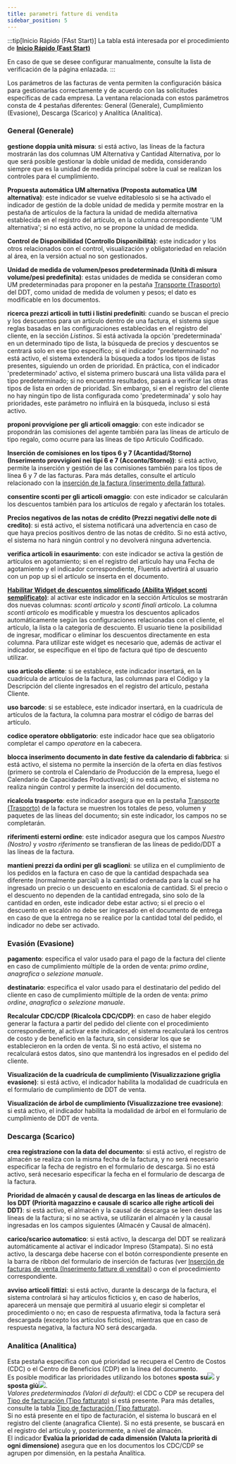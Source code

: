 ```yaml
---
title: parametri fatture di vendita
sidebar_position: 5
---
```


:::tip[Inicio Rápido (FAst Start)]
La tabla está interesada por el procedimiento de [**Inicio Rápido (Fast Start)**](/docs/guide/fast-start)

En caso de que se desee configurar manualmente, consulte la lista de verificación de la página enlazada.
:::

Los parámetros de las facturas de venta permiten la configuración básica para gestionarlas correctamente y de acuerdo con las solicitudes específicas de cada empresa. La ventana relacionada con estos parámetros consta de 4 pestañas diferentes: General (Generale), Cumplimiento (Evasione), Descarga (Scarico) y Analítica (Analitica).

### General (Generale)

**gestione doppia unità misura**: si está activo, las líneas de la factura mostrarán las dos columnas UM Alternativa y Cantidad Alternativa, por lo que será posible gestionar la doble unidad de medida, considerando siempre que es la unidad de medida principal sobre la cual se realizan los controles para el cumplimiento. 

**Propuesta automática UM alternativa (Proposta automatica UM alternativa)**: este indicador se vuelve editablesolo si se ha activado el indicador de gestión de la doble unidad de medida y permite mostrar en la pestaña de artículos de la factura la unidad de medida alternativa establecida en el registro del artículo, en la columna correspondiente 'UM alternativa'; si no está activo, no se propone la unidad de medida.

**Control de Disponibilidad (Controllo Disponibilità)**: este indicador y los otros relacionados con el control, visualización y obligatoriedad en relación al área, en la versión actual no son gestionados.

**Unidad de medida de volumen/pesos predeterminada (Unità di misura volume/pesi predefinita)**: estas unidades de medida se consideran como UM predeterminadas para proponer en la pestaña [Transporte (Trasporto)](/docs/sales/sales-delivery-notes/insert-delivery-notes/sales-dn) del DDT, como unidad de medida de volumen y pesos; el dato es modificable en los documentos.

**ricerca prezzi articoli in tutti i listini predefiniti**: cuando se buscan el precio y los descuentos para un artículo dentro de una factura, el sistema sigue reglas basadas en las configuraciones establecidas en el registro del cliente, en la sección *Listinos*. Si está activada la opción 'predeterminada' en un determinado tipo de lista, la búsqueda de precios y descuentos se centrará solo en ese tipo específico; si el indicador "predeterminado" no está activo, el sistema extenderá la búsqueda a todos los tipos de listas presentes, siguiendo un orden de prioridad. En práctica, con el indicador 'predeterminado' activo, el sistema primero buscará una lista válida para el tipo predeterminado; si no encuentra resultados, pasará a verificar las otras tipos de lista en orden de prioridad. Sin embargo, si en el registro del cliente no hay ningún tipo de lista configurada como 'predeterminada' y solo hay prioridades, este parámetro no influirá en la búsqueda, incluso si está activo.

**proponi provvigione per gli articoli omaggio**: con este indicador se propondrán las comisiones del agente también para las líneas de artículo de tipo regalo, como ocurre para las líneas de tipo Artículo Codificado.

**Inserción de comisiones en los tipos 6 y 7 (Acantidad/Storno) (Inserimento provvigioni nei tipi 6 e 7 (Acconto/Storno))**: si está activo, permite la inserción y gestión de las comisiones también para los tipos de línea 6 y 7 de las facturas. Para más detalles, consulte el artículo relacionado con la [inserción de la factura (inserimento della fattura)](/docs/sales/sales-invoices/invoicing/sales-invoice).

**consentire sconti per gli articoli omaggio**: con este indicador se calcularán los descuentos también para los artículos de regalo y afectarán los totales.

**Precios negativos de las notas de crédito (Prezzi negativi delle note di credito)**: si está activo, el sistema notificará una advertencia en caso de que haya precios positivos dentro de las notas de crédito. Si no está activo, el sistema no hará ningún control y no devolverá ninguna advertencia.

**verifica articoli in esaurimento**: con este indicador se activa la gestión de artículos en agotamiento; si en el registro del artículo hay una Fecha de agotamiento y el indicador correspondiente, Fluentis advertirá al usuario con un pop up si el artículo se inserta en el documento.

**[Habilitar Widget de descuentos simplificado (Abilita Widget sconti semplificato)](/docs/sales/sales-flow/discount-widget)**: al activar este indicador en la sección Artículos se mostrarán dos nuevas columnas: *sconti articolo* y *sconti finali articolo*. La columna *sconti articolo* es modificable y muestra los descuentos aplicados automáticamente según las configuraciones relacionadas con el cliente, el artículo, la lista o la categoría de descuento. El usuario tiene la posibilidad de ingresar, modificar o eliminar los descuentos directamente en esta columna. Para utilizar este widget es necesario que, además de activar el indicador, se especifique en el tipo de factura qué tipo de descuento utilizar.

**uso articolo cliente**: si se establece, este indicador insertará, en la cuadrícula de artículos de la factura, las columnas para el Código y la Descripción del cliente ingresados en el registro del artículo, pestaña Cliente.

**uso barcode**: si se establece, este indicador insertará, en la cuadrícula de artículos de la factura, la columna para mostrar el código de barras del artículo.

**codice operatore obbligatorio**: este indicador hace que sea obligatorio completar el campo *operatore* en la cabecera.

**blocca inserimento documento in date festive da calendario di fabbrica**: si está activo, el sistema no permite la inserción de la oferta en días festivos (primero se controla el Calendario de Producción de la empresa, luego el Calendario de Capacidades Productivas); si no está activo, el sistema no realiza ningún control y permite la inserción del documento.

**ricalcola trasporto**: este indicador asegura que en la pestaña [Transporte (Trasporto)](/docs/sales/sales-invoices/invoicing/sales-invoice) de la factura se muestren los totales de peso, volumen y paquetes de las líneas del documento; sin este indicador, los campos no se completarán.

**riferimenti esterni ordine**: este indicador asegura que los campos *Nuestro (Nostro)* y *vostro riferimento* se transfieran de las líneas de pedido/DDT a las líneas de la factura.

**mantieni prezzi da ordini per gli scaglioni**: se utiliza en el cumplimiento de los pedidos en la factura en caso de que la cantidad despachada sea diferente (normalmente parcial) a la cantidad ordenada para la cual se ha ingresado un precio o un descuento en escalonia de cantidad. Si el precio o el descuento no dependen de la cantidad entregada, sino solo de la cantidad en orden, este indicador debe estar activo; si el precio o el descuento en escalón no debe ser ingresado en el documento de entrega en caso de que la entrega no se realice por la cantidad total del pedido, el indicador no debe ser activado.

### Evasión (Evasione)

**pagamento**: especifica el valor usado para el pago de la factura del cliente en caso de cumplimiento múltiple de la orden de venta: *primo ordine*, *anagrafica* o *selezione manuale*.

**destinatario**: especifica el valor usado para el destinatario del pedido del cliente en caso de cumplimiento múltiple de la orden de venta: *primo ordine*, *anagrafica* o *selezione manuale*.

**Recalcular CDC/CDP (Ricalcola CDC/CDP)**: en caso de haber elegido generar la factura a partir del pedido del cliente con el procedimiento correspondiente, al activar este indicador, el sistema recalculará los centros de costo y de beneficio en la factura, sin considerar los que se establecieron en la orden de venta. Si no está activo, el sistema no recalculará estos datos, sino que mantendrá los ingresados en el pedido del cliente.

**Visualización de la cuadrícula de cumplimiento (Visualizzazione griglia evasione)**: si está activo, el indicador habilita la modalidad de cuadrícula en el formulario de cumplimiento de DDT de venta.

**Visualización de árbol de cumplimiento (Visualizzazione tree evasione)**: si está activo, el indicador habilita la modalidad de árbol en el formulario de cumplimiento de DDT de venta.

### Descarga (Scarico)

**crea registrazione con la data del documento**: si está activo, el registro de almacén se realiza con la misma fecha de la factura, y no será necesario especificar la fecha de registro en el formulario de descarga. Si no está activo, será necesario especificar la fecha en el formulario de descarga de la factura.

**Prioridad de almacén y causal de descarga en las líneas de artículos de los DDT (Priorità magazzino e causale di scarico alle righe articoli dei DDT)**: si está activo, el almacén y la causal de descarga se leen desde las líneas de la factura; si no se activa, se utilizarán el almacén y la causal ingresadas en los campos siguientes (Almacén y Causal de almacén).

**carico/scarico automatico**: si está activo, la descarga del DDT se realizará automáticamente al activar el indicador Impreso (Stampata). Si no está activo, la descarga debe hacerse con el botón correspondiente presente en la barra de ribbon del formulario de inserción de facturas (ver [Inserción de facturas de venta (Inserimento fatture di vendita)](/docs/sales/sales-invoices/invoicing/sales-invoice)) o con el procedimiento correspondiente.

**avviso articoli fittizi**: si está activo, durante la descarga de la factura, el sistema controlará si hay artículos ficticios y, en caso de haberlos, aparecerá un mensaje que permitirá al usuario elegir si completar el procedimiento o no; en caso de respuesta afirmativa, toda la factura será descargada (excepto los artículos ficticios), mientras que en caso de respuesta negativa, la factura NO será descargada.

### Analítica (Analitica)

Esta pestaña especifica con qué prioridad se recupera el Centro de Costos (CDC) o el Centro de Beneficios (CDP) en la línea del documento.  
Es posible modificar las prioridades utilizando los botones **sposta su**![](/img/neutral/common/move-up.png) y **sposta giù**![](/img/neutral/common/delete-cc.png).  
*Valores predeterminados (Valori di default)*: el CDC o CDP se recupera del [Tipo de facturación (Tipo fatturato)](/docs/configurations/tables/sales/sales-turnover) si está presente. Para más detalles, consulte la tabla [Tipo de facturación (Tipo fatturato)](/docs/configurations/tables/sales/sales-turnover).  
Si no está presente en el tipo de facturación, el sistema lo buscará en el registro del cliente (anagrafica Cliente). Si no está presente, se buscará en el registro del artículo y, posteriormente, a nivel de almacén.  
El indicador **Evalúa la prioridad de cada dimensión (Valuta la priorità di ogni dimensione)** asegura que en los documentos los CDC/CDP se agrupen por dimensión, en la pestaña Analítica.